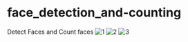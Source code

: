 # face_detection_and-counting
Detect Faces and Count faces
![1](https://github.com/shubhkhandare/face_detection_and-counting/assets/48523692/de0f2f5a-20f1-4baa-ae9e-34d93e2b2c76)
![2](https://github.com/shubhkhandare/face_detection_and-counting/assets/48523692/196be510-6bf0-45a9-894d-7264e6d9e550)
![3](https://github.com/shubhkhandare/face_detection_and-counting/assets/48523692/b8aaa512-b0de-44e0-98c4-53ce390303ca)
